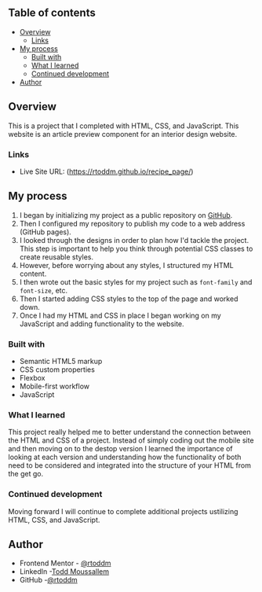 ## Table of contents

- [Overview](#overview)
  - [Links](#links)
- [My process](#my-process)
  - [Built with](#built-with)
  - [What I learned](#what-i-learned)
  - [Continued development](#continued-development)
- [Author](#author)

## Overview

This is a project that I completed with HTML, CSS, and JavaScript. This website is an article preview component for an interior design website. 

### Links

- Live Site URL: (https://rtoddm.github.io/recipe_page/)

## My process

1. I began by initializing my project as a public repository on [GitHub]((https://github.com/rtoddm/article_preview_component)).
2. Then I configured my repository to publish my code to a web address (GitHub pages).
3. I looked through the designs in order to plan how I'd tackle the project. This step is important to help you think through potential CSS classes to create reusable styles.
4. However, before worrying about any styles, I structured my HTML content.
5. I then wrote out the basic styles for my project such as `font-family` and `font-size`, etc.
6. Then I started adding CSS styles to the top of the page and worked down.
7. Once I had my HTML and CSS in place I began working on my JavaScript and adding functionality to the website. 

### Built with

- Semantic HTML5 markup
- CSS custom properties
- Flexbox
- Mobile-first workflow
- JavaScript

### What I learned

This project really helped me to better understand the connection between the HTML and CSS of a project. Instead of simply coding out the mobile site and then moving on to the destop version I learned the importance of 
looking at each version and understanding how the functionality of both need to be considered and integrated into the structure of your HTML from the get go.

### Continued development

Moving forward I will continue to complete additional projects ustilizing HTML, CSS, and JavaScript. 

## Author

- Frontend Mentor - [@rtoddm](https://www.frontendmentor.io/profile/rtoddm)
- LinkedIn -[Todd Moussallem](https://www.linkedin.com/in/todd-m-1a7aa8215)
- GitHub -[@rtoddm](https://rtoddm.github.io/git-repo-gallery/)
